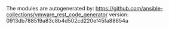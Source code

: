 The modules are autogenerated by:
https://github.com/ansible-collections/vmware_rest_code_generator
version: 0913db788519a83c8b4d502cd220ef45fa88654a
